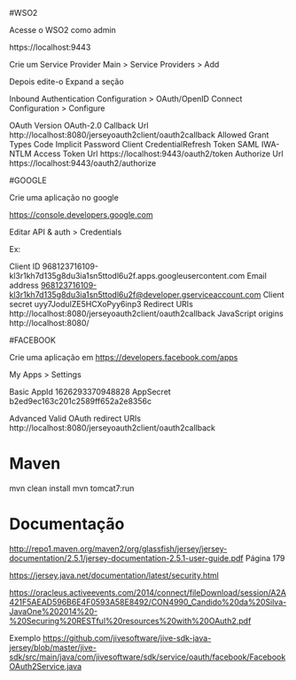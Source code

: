 #WSO2

Acesse o WSO2 como admin

https://localhost:9443

Crie um Service Provider
Main > Service Providers > Add

Depois edite-o
Expand a seção 

Inbound Authentication Configuration > OAuth/OpenID Connect Configuration > Configure


OAuth Version	    OAuth-2.0
Callback Url        http://localhost:8080/jerseyoauth2client/oauth2callback	
Allowed Grant Types	Code Implicit Password Client CredentialRefresh Token SAML IWA-NTLM
Access Token Url	https://localhost:9443/oauth2/token
Authorize Url	    https://localhost:9443/oauth2/authorize



#GOOGLE

Crie uma aplicação no google

https://console.developers.google.com

Editar
API & auth > Credentials

Ex:

Client ID	        968123716109-kl3r1kh7d135g8du3ia1sn5ttodl6u2f.apps.googleusercontent.com
Email address       968123716109-kl3r1kh7d135g8du3ia1sn5ttodl6u2f@developer.gserviceaccount.com
Client secret       uyy7JodulZE5HCXoPyy6inp3
Redirect URIs       http://localhost:8080/jerseyoauth2client/oauth2callback
JavaScript origins	http://localhost:8080/


#FACEBOOK

Crie uma aplicação em
https://developers.facebook.com/apps

My Apps > Settings

Basic
AppId     1626293370948828
AppSecret b2ed9ec163c201c2589ff652a2e8356c

Advanced
Valid OAuth redirect URIs http://localhost:8080/jerseyoauth2client/oauth2callback


# Maven

mvn clean install
mvn tomcat7:run


# Documentação

http://repo1.maven.org/maven2/org/glassfish/jersey/jersey-documentation/2.5.1/jersey-documentation-2.5.1-user-guide.pdf
Página 179

https://jersey.java.net/documentation/latest/security.html

https://oracleus.activeevents.com/2014/connect/fileDownload/session/A2A421F5AEAD596B6E4F0593A58E8492/CON4990_Candido%20da%20Silva-JavaOne%202014%20-%20Securing%20RESTful%20resources%20with%20OAuth2.pdf

Exemplo
https://github.com/jivesoftware/jive-sdk-java-jersey/blob/master/jive-sdk/src/main/java/com/jivesoftware/sdk/service/oauth/facebook/FacebookOAuth2Service.java
